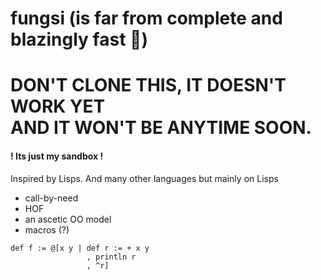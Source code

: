# fungsi (is far from complete and blazingly fast 🚀)
# DON'T CLONE THIS, IT DOESN'T WORK YET <br> AND IT WON'T BE ANYTIME SOON.
#### ! Its just my sandbox !                               
Inspired by Lisps. And many other languages but mainly on Lisps

- call-by-need
- HOF
- an ascetic OO model
- macros (?)

```smalltalk 
def f := @[x y | def r := + x y
                 , println r
                 , ^r]
```
